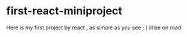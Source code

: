 # first-react-miniproject
Here is my first project by react , as simple as you see : )
ill be on road
